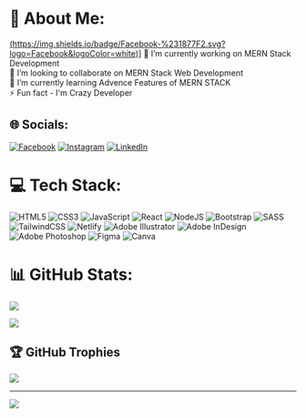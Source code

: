 # 💫 About Me:

[(https://img.shields.io/badge/Facebook-%231877F2.svg?logo=Facebook&logoColor=white)](https://www.facebook.com/mdnirob.islam.3914/)]
🔭 I’m currently working on MERN Stack Development<br>👯 I’m looking to collaborate on MERN Stack Web Development<br>🌱 I’m currently learning Advence Features of MERN STACK<br>⚡ Fun fact - I'm Crazy Developer


## 🌐 Socials:
[![Facebook](https://img.shields.io/badge/Facebook-%231877F2.svg?logo=Facebook&logoColor=white)](https://www.facebook.com/mdnirob.islam.3914/) [![Instagram](https://img.shields.io/badge/Instagram-%23E4405F.svg?logo=Instagram&logoColor=white)](https://instagram.com/nimurrhmann) [![LinkedIn](https://img.shields.io/badge/LinkedIn-%230077B5.svg?logo=linkedin&logoColor=white)](https://linkedin.com/in/in/nimur) 

# 💻 Tech Stack:
![HTML5](https://img.shields.io/badge/html5-%23E34F26.svg?style=for-the-badge&logo=html5&logoColor=white) ![CSS3](https://img.shields.io/badge/css3-%231572B6.svg?style=for-the-badge&logo=css3&logoColor=white)   ![JavaScript](https://img.shields.io/badge/javascript-%23323330.svg?style=for-the-badge&logo=javascript&logoColor=%23F7DF1E) ![React](https://img.shields.io/badge/react-%2320232a.svg?style=for-the-badge&logo=react&logoColor=%2361DAFB) ![NodeJS](https://img.shields.io/badge/node.js-6DA55F?style=for-the-badge&logo=node.js&logoColor=white)  ![Bootstrap](https://img.shields.io/badge/bootstrap-%23563D7C.svg?style=for-the-badge&logo=bootstrap&logoColor=white) ![SASS](https://img.shields.io/badge/SASS-hotpink.svg?style=for-the-badge&logo=SASS&logoColor=white) ![TailwindCSS](https://img.shields.io/badge/tailwindcss-%2338B2AC.svg?style=for-the-badge&logo=tailwind-css&logoColor=white) ![Netlify](https://img.shields.io/badge/netlify-%23000000.svg?style=for-the-badge&logo=netlify&logoColor=#00C7B7) ![Adobe Illustrator](https://img.shields.io/badge/adobeillustrator-%23FF9A00.svg?style=for-the-badge&logo=adobeillustrator&logoColor=white) ![Adobe InDesign](https://img.shields.io/badge/Adobe%20InDesign-49021F?style=for-the-badge&logo=adobeindesign&logoColor=white) ![Adobe Photoshop](https://img.shields.io/badge/adobephotoshop-%2331A8FF.svg?style=for-the-badge&logo=adobephotoshop&logoColor=white) 	![Figma](https://img.shields.io/badge/figma-%23F24E1E.svg?style=for-the-badge&logo=figma&logoColor=white) ![Canva](https://img.shields.io/badge/Canva-%2300C4CC.svg?style=for-the-badge&logo=Canva&logoColor=white) 
# 📊 GitHub Stats:
![](https://github-readme-stats.vercel.app/api?username=nimurr&theme=dark&hide_border=false&include_all_commits=true&count_private=true)

![](https://github-readme-stats.vercel.app/api/top-langs/?username=nimurr&theme=dark&hide_border=false&include_all_commits=true&count_private=true&layout=compact)

## 🏆 GitHub Trophies
![](https://github-profile-trophy.vercel.app/?username=nimurr&theme=radical&no-frame=true&no-bg=true&margin-w=4)

---
[![](https://visitcount.itsvg.in/api?id=nimurr&icon=0&color=0)](https://visitcount.itsvg.in)

<!-- Proudly created with GPRM ( https://gprm.itsvg.in ) -->
